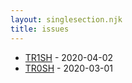 ```yaml
---
layout: singlesection.njk
title: issues
---
```


- [TR1SH](/issues/TR1SH/) - 2020-04-02
- [TR0SH](/issues/TR0SH/) - 2020-03-01